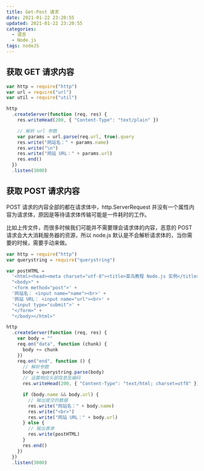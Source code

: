 ```yaml
---
title: Get-Post 请求
date: 2021-01-22 23:20:55
updated: 2021-01-22 23:20:55
categories:
  - 语言
  - Node.js
tags: nodeJS
---
```


## 获取 GET 请求内容

```js
var http = require("http")
var url = require("url")
var util = require("util")

http
  .createServer(function (req, res) {
    res.writeHead(200, { "Content-Type": "text/plain" })

    // 解析 url 参数
    var params = url.parse(req.url, true).query
    res.write("网站名：" + params.name)
    res.write("\n")
    res.write("网站 URL：" + params.url)
    res.end()
  })
  .listen(3000)
```

<!-- more -->

## 获取 POST 请求内容

POST 请求的内容全部的都在请求体中，http.ServerRequest 并没有一个属性内容为请求体，原因是等待请求体传输可能是一件耗时的工作。

比如上传文件，而很多时候我们可能并不需要理会请求体的内容，恶意的 POST 请求会大大消耗服务器的资源，所以 node.js 默认是不会解析请求体的，当你需要的时候，需要手动来做。

```js
var http = require("http")
var querystring = require("querystring")

var postHTML =
  '<html><head><meta charset="utf-8"><title>菜鸟教程 Node.js 实例</title></head>' +
  "<body>" +
  '<form method="post">' +
  '网站名： <input name="name"><br>' +
  '网站 URL： <input name="url"><br>' +
  '<input type="submit">' +
  "</form>" +
  "</body></html>"

http
  .createServer(function (req, res) {
    var body = ""
    req.on("data", function (chunk) {
      body += chunk
    })
    req.on("end", function () {
      // 解析参数
      body = querystring.parse(body)
      // 设置响应头部信息及编码
      res.writeHead(200, { "Content-Type": "text/html; charset=utf8" })

      if (body.name && body.url) {
        // 输出提交的数据
        res.write("网站名：" + body.name)
        res.write("<br>")
        res.write("网站 URL：" + body.url)
      } else {
        // 输出表单
        res.write(postHTML)
      }
      res.end()
    })
  })
  .listen(3000)
```
